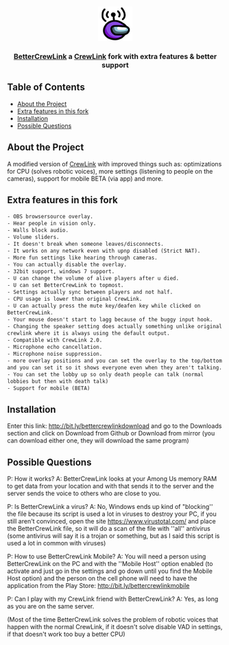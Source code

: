 <br />
<p align="center">
  <a href="https://github.com/ottomated/CrewLink">
    <img src="logo.png" alt="Logo" width="80" height="80">
  </a>
  <h3 align="center"> <a href="https://github.com/OhMyGuus/BetterCrewLink">BetterCrewLink</a> a <a href="https://github.com/ottomated/CrewLink">CrewLink</a> fork with extra features & better support


<!-- TABLE OF CONTENTS -->
## Table of Contents

* [About the Project](#about-the-project)
* [Extra features in this fork](#extra-features-in-this-fork)
* [Installation](#installation)
* [Possible Questions](#possible-questions)

## About the Project
A modified version of [CrewLink](https://github.com/ottomated/CrewLink) with improved things such as: optimizations for CPU (solves robotic voices), more settings (listening to people on the cameras), support for mobile BETA (via app) and more.

## Extra features in this fork
```
- OBS browsersource overlay.
- Hear people in vision only.
- Walls block audio.
- Volume sliders.
- It doesn't break when someone leaves/disconnects.
- It works on any network even with upnp disabled (Strict NAT).
- More fun settings like hearing through cameras.
- You can actually disable the overlay.
- 32bit support, windows 7 support.
- U can change the volume of alive players after u died.
- U can set BetterCrewLink to topmost.
- Settings actually sync between players and not half.
- CPU usage is lower than original CrewLink.
- U can actually press the mute key/deafen key while clicked on BetterCrewLink.
- Your mouse doesn't start to lagg because of the buggy input hook. 
- Changing the speaker setting does actually something unlike original crewlink where it is always using the default output. 
- Compatible with CrewLink 2.0.
- Microphone echo cancellation.
- Microphone noise suppression. 
- more overlay positions and you can set the overlay to the top/bottom and you can set it so it shows everyone even when they aren't talking.
- You can set the lobby up so only death people can talk (normal lobbies but then with death talk)
- Support for mobile (BETA)
```

## Installation

Enter this link: http://bit.ly/bettercrewlinkdownload and go to the Downloads section and click on Download from Github or Download from mirror (you can download either one, they will download the same program)

## Possible Questions

P: How it works?
A: BetterCrewLink looks at your Among Us memory RAM to get data from your location and with that sends it to the server and the server sends the voice to others who are close to you.

P: Is BetterCrewLink a virus?
A: No, Windows ends up kind of "blocking'' the file because its script is used a lot in viruses to destroy your PC, if you still aren't convinced, open the site https://www.virustotal.com/ and place the BetterCrewLink file, so it will do a scan of the file with ''all'' antivirus (some antivirus will say it is a trojan or something, but as I said this script is used a lot in common with viruses)

P: How to use BetterCrewLink Mobile?
A: You will need a person using BetterCrewLink on the PC and with the ''Mobile Host'' option enabled (to activate and just go in the settings and go down until you find the Mobile Host option) and the person on the cell phone will need to have the application from the Play Store: http://bit.ly/bettercrewlinkmobile

P: Can I play with my CrewLink friend with BetterCrewLink?
A: Yes, as long as you are on the same server.

(Most of the time BetterCrewLink solves the problem of robotic voices that happen with the normal CrewLink, if it doesn't solve disable VAD in settings, if that doesn't work too buy a better CPU)
